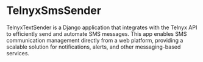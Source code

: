 # TelnyxSmsSender
TelnyxTextSender is a Django application that integrates with the Telnyx API to efficiently send and automate SMS messages. This app enables SMS communication management directly from a web platform, providing a scalable solution for notifications, alerts, and other messaging-based services.
